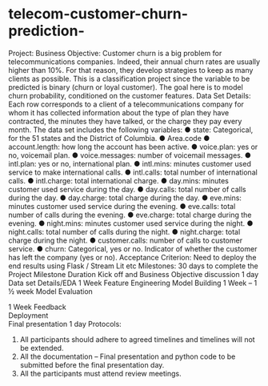 # telecom-customer-churn-prediction-

Project:
Business Objective: Customer churn is a big problem for telecommunications companies. Indeed, their annual churn rates are usually higher than 10%. For that reason, they develop strategies to keep as many clients as possible. This is a classification project since the variable to be predicted is binary (churn or loyal customer). The goal here is to model churn probability, conditioned on the customer features.
Data Set Details: Each row corresponds to a client of a telecommunications company for whom it has collected information about the type of plan they have contracted, the minutes they have talked, or the charge they pay every month.
The data set includes the following variables:
●	state: Categorical, for the 51 states and the District of Columbia.
●	Area.code
●	account.length: how long the account has been active.
●	voice.plan: yes or no, voicemail plan.
●	voice.messages: number of voicemail messages.
●	intl.plan: yes or no, international plan.
●	intl.mins: minutes customer used service to make international calls.
●	intl.calls: total number of international calls.
●	intl.charge: total international charge.
●	day.mins: minutes customer used service during the day.
●	day.calls: total number of calls during the day.
●	day.charge: total charge during the day.
●	eve.mins: minutes customer used service during the evening.
●	eve.calls: total number of calls during the evening.
●	eve.charge: total charge during the evening.
●	night.mins: minutes customer used service during the night.
●	night.calls: total number of calls during the night.
●	night.charge: total charge during the night.
●	customer.calls: number of calls to customer service.
●	churn: Categorical, yes or no. Indicator of whether the customer has left the company (yes or no).
Acceptance Criterion: Need to deploy the end results using Flask / Stream Lit etc
Milestones: 30 days to complete the Project
Milestone	Duration 
Kick off and Business Objective discussion	1 day
Data set Details/EDA	1 Week 
Feature Engineering	
Model Building	1 Week – 1 ½ week
Model Evaluation	

1 Week
Feedback	
Deployment	
Final presentation	1 day
Protocols:
1)	All participants should adhere to agreed timelines and timelines will not be extended.
2)	All the documentation – Final presentation and python code to be submitted before the final presentation day.
3)	All the participants must attend review meetings.
